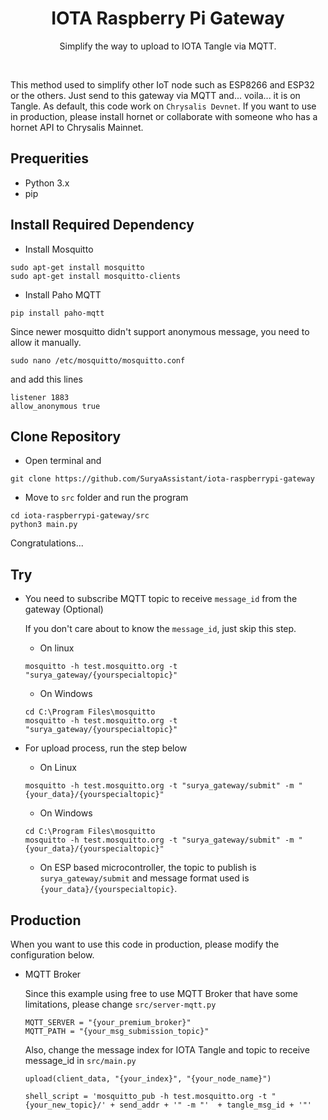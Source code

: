 <!-- Title -->
<span align = "center">

# IOTA Raspberry Pi Gateway

Simplify the way to upload to IOTA Tangle via MQTT. 

</span>
<!-- End of Title -->

<br>

This method used to simplify other IoT node such as ESP8266 and ESP32 or the others. Just send to this gateway via MQTT and... voila... it is on Tangle.
As default, this code work on `Chrysalis Devnet`. If you want to use in production, please install hornet or collaborate with someone who has a hornet API to Chrysalis Mainnet.

## Prequerities
- Python 3.x
- pip

## Install Required Dependency

- Install Mosquitto
```
sudo apt-get install mosquitto
sudo apt-get install mosquitto-clients
```
- Install Paho MQTT
```
pip install paho-mqtt
```

Since newer mosquitto didn't support anonymous message, you need to allow it manually.
```
sudo nano /etc/mosquitto/mosquitto.conf
```
and add this lines
```
listener 1883
allow_anonymous true
```

## Clone Repository
- Open terminal and 
```
git clone https://github.com/SuryaAssistant/iota-raspberrypi-gateway
```
- Move to `src` folder and run the program
```
cd iota-raspberrypi-gateway/src
python3 main.py
```

Congratulations...

## Try

- You need to subscribe MQTT topic to receive `message_id` from the gateway (Optional)

  If you don't care about to know the `message_id`, just skip this step.
  
  - On linux
  ```
  mosquitto -h test.mosquitto.org -t "surya_gateway/{yourspecialtopic}"
  ```
  
  - On Windows
  ```
  cd C:\Program Files\mosquitto
  mosquitto -h test.mosquitto.org -t "surya_gateway/{yourspecialtopic}"
  ```
  
- For upload process, run the step below
  - On Linux
  ```
  mosquitto -h test.mosquitto.org -t "surya_gateway/submit" -m "{your_data}/{yourspecialtopic}"
  ```

  - On Windows
  ```
  cd C:\Program Files\mosquitto
  mosquitto -h test.mosquitto.org -t "surya_gateway/submit" -m "{your_data}/{yourspecialtopic}"
  ```
  
  - On ESP based microcontroller, the topic to publish is `surya_gateway/submit` and message format used is `{your_data}/{yourspecialtopic}`.
  
## Production
When you want to use this code in production, please modify the configuration below.
- MQTT Broker

  Since this example using free to use MQTT Broker that have some limitations, please change `src/server-mqtt.py`
  ```
  MQTT_SERVER = "{your_premium_broker}"
  MQTT_PATH = "{your_msg_submission_topic}"
  ```
  
  Also, change the message index for IOTA Tangle and topic to receive message_id in `src/main.py`
  ```
  upload(client_data, "{your_index}", "{your_node_name}")
  ```
  ```
  shell_script = 'mosquitto_pub -h test.mosquitto.org -t "{your_new_topic}/' + send_addr + '" -m "'  + tangle_msg_id + '"'
  ```
